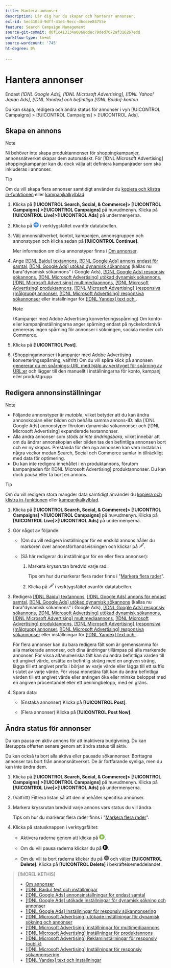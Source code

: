 ```yaml
---
title: Hantera annonser
description: Lär dig hur du skapar och hanterar annonser.
exl-id: 5ec410cd-9dff-41e6-9ecc-d6ceee84755e
feature: Search Campaign Management
source-git-commit: d0f1c413134a0868ddec79ded7672af316267edd
workflow-type: tm+mt
source-wordcount: '745'
ht-degree: 0%

---
```


# Hantera annonser

Endast *[!DNL Google Ads], [!DNL Microsoft Advertising], [!DNL Yahoo! Japan Ads], [!DNL Yandex] och befintliga [!DNL Baidu]-konton*

Du kan skapa, redigera och ändra status för annonser i vyn [!UICONTROL Campaigns] > [!UICONTROL Campaigns] > [!UICONTROL Ads].

## Skapa en annons

>[!NOTE]
>
>Ni behöver inte skapa produktannonser för shoppingkampanjer, annonsnätverket skapar dem automatiskt. För [!DNL Microsoft Advertising] shoppingkampanjer kan du dock välja att definiera kampanjrader som ska inkluderas i annonser.

>[!TIP]
>
>Om du vill skapa flera annonser samtidigt använder du [kopiera och klistra in-funktionen](/help/search-social-commerce/campaign-management/campaigns/copy-paste.md) eller [kampanjkalkylblad](/help/search-social-commerce/campaign-management/bulksheets/bulksheet-about.md).

1. Klicka på **[!UICONTROL Search, Social, & Commerce]> [!UICONTROL Campaigns] >[!UICONTROL Campaigns]** på huvudmenyn. Klicka på **[!UICONTROL Live]>[!UICONTROL Ads]** på undermenyerna.

1. Klicka på ![Skapa](/help/search-social-commerce/assets/add.png "Skapa") i verktygsfältet ovanför datatabellen.

1. Välj annonsnätverket, kontot, kampanjen, annonsgruppen och annonstypen och klicka sedan på **[!UICONTROL Continue]**.

   Mer information om olika annonstyper finns i [Om annonser](ad-about.md).

1. Ange [[!DNL Baidu] textannons](ad-settings-baidu-text.md), [[!DNL Google Ads] annons endast för samtal](ad-settings-google-call.md), [[!DNL Google Ads] utökad dynamisk sökannons](ad-settings-google-dsa.md) (kallas nu bara&quot;dynamisk sökannons&quot; i Google Ads), [[!DNL Google Ads] responsiv sökannons](ad-settings-google-rsa.md), [[!DNL Microsoft Advertising] utökad dynamisk sökannons](ad-settings-microsoft-dsa.md), [[!DNL Microsoft Advertising] multimediaannons](ad-settings-microsoft-multimedia.md), [[!DNL Microsoft Advertising] produktannons](ad-settings-microsoft-product.md),   [[!DNL Microsoft Advertising] }responsiva (målgrupp) annonser](ad-settings-microsoft-responsive.md), [[!DNL Microsoft Advertising] responsiva sökannonser](ad-settings-microsoft-rsa.md) eller inställningar för [[!DNL Yandex] text och ](ad-settings-yandex-text.md) .

   >[!NOTE]
   >
   >(Kampanjer med Adobe Advertising konverteringsspårning) Om konto- eller kampanjinställningarna anger spårning endast på nyckelordsnivå genereras ingen spårning för annonser i sökningen, sociala medier och Commerce.

1. Klicka på **[!UICONTROL Post]**.

1. (Shoppingannonser i kampanjer med Adobe Advertising konverteringsspårning, valfritt) Om du vill spåra klick på annonsen [genererar du en spårnings-URL med hjälp av verktyget för spårning av URL:er](/help/search-social-commerce/tools/click-tracking-url-generate.md) och lägger till den manuellt i inställningarna för konto, kampanj eller produktgrupp.

## Redigera annonsinställningar

>[!NOTE]
>
>* Följande annonstyper är *mutable*, vilket betyder att du kan ändra annonskopian eller bilden och behålla samma annons-ID: alla [!DNL Google Ads] annonstyper förutom dynamiska sökannonser och [!DNL Microsoft Advertising] expanderade textannonser.
>* Alla andra annonser som stöds är *inte ändringsbara*, vilket innebär att om du ändrar annonskopian eller bilden tas den befintliga annonsen bort och en ny skapas. Prestanda för den nya annonsen kan vara instabila i några veckor medan Search, Social och Commerce samlar in tillräckligt med data för optimering.
>* Du kan inte redigera innehållet i en produktannons, förutom kampanjraden för [!DNL Microsoft Advertising] produktannonser. Du kan dock pausa eller ta bort en annons.

>[!TIP]
>
>Om du vill redigera stora mängder data samtidigt använder du [kopiera och klistra in-funktionen](/help/search-social-commerce/campaign-management/campaigns/copy-paste.md) eller [kampanjkalkylblad](/help/search-social-commerce/campaign-management/bulksheets/bulksheet-about.md).

1. Klicka på **[!UICONTROL Search, Social, & Commerce]> [!UICONTROL Campaigns] >[!UICONTROL Campaigns]** på huvudmenyn. Klicka på **[!UICONTROL Live]>[!UICONTROL Ads]** på undermenyerna.

1. Gör något av följande:

   * (Om du vill redigera inställningar för en enskild annons håller du markören över annonsförhandsvisningen och klickar på ![Redigera](/help/search-social-commerce/assets/edit.png "Redigera").

   * (Så här redigerar du inställningar för en eller flera annonser):

      1. Markera kryssrutan bredvid varje rad.

         Tips om hur du markerar flera rader finns i &quot;[Markera flera rader](/help/search-social-commerce/common-tasks/navigation-editing-selection/multiple-rows-select.md)&quot;.

      1. Klicka på ![Redigera](/help/search-social-commerce/assets/edit.png "Redigera") i verktygsfältet ovanför datatabellen.

1. Redigera [[!DNL Baidu] textannons](ad-settings-baidu-text.md), [[!DNL Google Ads] annons för endast samtal](ad-settings-google-call.md), [[!DNL Google Ads] utökad dynamisk sökannons](ad-settings-google-dsa.md) (kallas nu bara&quot;dynamisk sökannons&quot; i Google Ads), [[!DNL Google Ads] responsiv sökannons](ad-settings-google-rsa.md), [[!DNL Microsoft Advertising] utökad dynamisk sökannons](ad-settings-microsoft-dsa.md), [[!DNL Microsoft Advertising] multimediaannons](ad-settings-microsoft-multimedia.md), [[!DNL Microsoft Advertising] produktannons](ad-settings-microsoft-product.md),   [[!DNL Microsoft Advertising] }responsiva (målgrupp) annonser](ad-settings-microsoft-responsive.md), [[!DNL Microsoft Advertising] responsiva sökannonser](ad-settings-microsoft-rsa.md) eller inställningar för [[!DNL Yandex] text och ](ad-settings-yandex-text.md) .

   För flera annonser kan du bara redigera fält som är gemensamma för alla markerade annonser, och dina ändringar tillämpas på alla markerade annonser. För vissa alfanumeriska fält kan du ändra befintliga värden till ett angivet värde, ersätta en befintlig sträng med en angiven sträng, lägga till ett angivet prefix i början av varje värde eller lägga till ett suffix i slutet av varje värde. För vissa monetära fält kan du ändra befintliga värden till ett angivet värde eller antingen öka eller minska beloppet med en angiven procentandel eller ett penningbelopp, med en gräns.

1. Spara data:

   * (Enstaka annonser) Klicka på **[!UICONTROL Post]**.

   * (Flera annonser) Klicka på **[!UICONTROL Post Now]**.

## Ändra status för annonser

Du kan pausa en aktiv annons för att inaktivera budgivning. Du kan återuppta offerten senare genom att ändra status till aktiv.

Du kan också ta bort alla aktiva eller pausade sökannonser. Borttagna annonser tas bort från annonsnätverket. De är fortfarande synliga, men du kan inte ändra dem.

1. Klicka på **[!UICONTROL Search, Social, & Commerce]> [!UICONTROL Campaigns] >[!UICONTROL Campaigns]** på huvudmenyn. Klicka på **[!UICONTROL Live]>[!UICONTROL Ads]** på undermenyerna.

1. (Valfritt) Filtrera listan så att den innehåller specifika annonser.

1. Markera kryssrutan bredvid varje annons vars status du vill ändra.

   Tips om hur du markerar flera rader finns i &quot;[Markera flera rader](/help/search-social-commerce/common-tasks/navigation-editing-selection/multiple-rows-select.md)&quot;.

1. Klicka på statusknappen i verktygsfältet:

   * Aktivera raderna genom att klicka på ![Aktivera](/help/search-social-commerce/assets/activate.png "Aktivera").

   * Om du vill pausa raderna klickar du på ![Paus](/help/search-social-commerce/assets/pause.png "Paus").

   * Om du vill ta bort raderna klickar du på ![Mer](/help/search-social-commerce/assets/more.png "Mer") och väljer **[!UICONTROL Delete]**. Klicka på **[!UICONTROL Delete]** i bekräftelsemeddelandet.

>[!MORELIKETHIS]
>
>* [Om annonser](ad-about.md)
>* [[!DNL Baidu] text och inställningar](ad-settings-baidu-text.md)
>* [[!DNL Google Ads] annonsinställningar för endast samtal](ad-settings-google-call.md)
>* [[!DNL Google Ads] utökade inställningar för dynamisk sökning och annonser](ad-settings-google-dsa.md)
>* [[!DNL Google Ads] Inställningar för responsiv sökannonsering](ad-settings-google-rsa.md)
>* [[!DNL Microsoft Advertising] utökade inställningar för dynamisk sökning och annonser](ad-settings-microsoft-dsa.md)
>* [[!DNL Microsoft Advertising] inställningar för multimediaannons](ad-settings-microsoft-multimedia.md)
>* [[!DNL Microsoft Advertising] inställningar för produktannons](ad-settings-microsoft-product.md)
>* [[!DNL Microsoft Advertising] Reklaminställningar för responsiv (publik)](ad-settings-microsoft-responsive.md)
>* [[!DNL Microsoft Advertising] Inställningar för responsiv sökannonsering](ad-settings-microsoft-rsa.md)
>* [[!DNL Yandex] text och inställningar](ad-settings-yandex-text.md)
